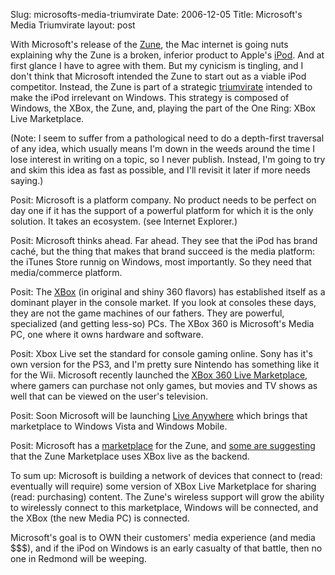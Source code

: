 Slug: microsofts-media-triumvirate
Date: 2006-12-05
Title: Microsoft's Media Triumvirate
layout: post

With Microsoft&#39;s release of the [Zune](http://www.zune.net/en-US/), the Mac internet is going nuts explaining why the Zune is a broken, inferior product to Apple&#39;s [iPod](http://apple.com/ipod/). And at first glance I have to agree with them. But my cynicism is tingling, and I don&#39;t think that Microsoft intended the Zune to start out as a viable iPod competitor. Instead, the Zune is part of a strategic [triumvirate](http://www.google.com/search?q=define:+triumvirate) intended to make the iPod irrelevant on Windows. This strategy is composed of Windows, the XBox, the Zune, and, playing the part of the One Ring: XBox Live Marketplace.

(Note: I seem to suffer from a pathological need to do a depth-first traversal of any idea, which usually means I&#39;m down in the weeds around the time I lose interest in writing on a topic, so I never publish. Instead, I&#39;m going to try and skim this idea as fast as possible, and I&#39;ll revisit it later if more needs saying.)

Posit: Microsoft is a platform company. No product needs to be perfect on day one if it has the support of a powerful platform for which it is the only solution. It takes an ecosystem. (see Internet Explorer.)

Posit: Microsoft thinks ahead. Far ahead. They see that the iPod has brand cach&eacute;, but the thing that makes that brand succeed is the media platform: the iTunes Store runnig on Windows, most importantly. So they need that media/commerce platform.

Posit: The [XBox](http://www.xbox.com/en-US/) (in original and shiny 360 flavors) has established itself as a dominant player in the console market. If you look at consoles these days, they are not the game machines of our fathers. They are powerful, specialized (and getting less-so) PCs. The XBox 360 is Microsoft&#39;s Media PC, one where it owns hardware and software.

Posit: Xbox Live set the standard for console gaming online. Sony has it&#39;s own version for the PS3, and I&#39;m pretty sure Nintendo has something like it for the Wii. Microsoft recently launched the [XBox 360 Live Marketplace](http://www.xbox.com/en-US/live/marketplace/), where gamers can purchase not only games, but movies and TV shows as well that can be viewed on the user&#39;s television.

Posit: Soon Microsoft will be launching [Live Anywhere](http://www.engadget.com/2006/05/10/microsoft-blends-platform-lines-with-live-anywhere/) which brings that marketplace to Windows Vista and Windows Mobile.

Posit: Microsoft has a [marketplace](http://www.zune.net/en-us/meetzune/zunemarketplace.htm) for the Zune, and [some are suggesting](http://www.windows-now.com/blogs/robert/archive/2006/11/03/zune-xbox-live-integration.aspx) that the Zune Marketplace uses XBox live as the backend.

To sum up: Microsoft is building a network of devices that connect to (read: eventually will require) some version of XBox Live Marketplace for sharing (read: purchasing) content. The Zune&#39;s wireless support will grow the ability to wirelessly connect to this marketplace, Windows will be connected, and the XBox (the new Media PC) is connected.

Microsoft&#39;s goal is to OWN their customers&#39; media experience (and media $$$), and if the iPod on Windows is an early casualty of that battle, then no one in Redmond will be weeping.
